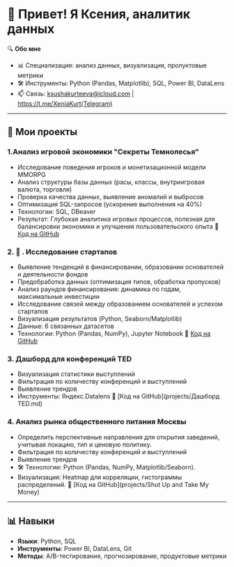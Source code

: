 # 👋 Привет! Я Ксения, аналитик данных

🔍 **Обо мне**  
- 📊 Специализация: анализ данных, визуализация, пролуктовые метрики
- 🛠 Инструменты: Python (Pandas, Matplotlib), SQL, Power BI, DataLens   
- 📫 Связь: ksushakurteeva@icloud.com |  https://t.me/XeniaKurt(Telegram) 

---

## 🚀 **Мои проекты**

### 1.Анализ игровой экономики "Секреты Темнолесья"
- Исследование поведения игроков и монетизационной модели MMORPG
- Анализ структуры базы данных (расы, классы, внутриигровая валюта, торговля)
- Проверка качества данных, выявление аномалий и выбросов
- Оптимизация SQL-запросов (ускорение выполнения на 40%)
- Технологии: SQL, DBeaver
- Результат: Глубокая аналитика игровых процессов, полезная для балансировки экономики и улучшения пользовательского опыта
🔗 [Код на GitHub](projects/Темнолесье)

### 2. 🐍 . Исследование стартапов
- Выявление тенденций в финансировании, образовании основателей и деятельности фондов
- Предобработка данных (оптимизация типов, обработка пропусков)
- Анализ раундов финансирования: динамика по годам, максимальные инвестиции
- Исследование связей между образованием основателей и успехом стартапов
- Визуализация результатов (Python, Seaborn/Matplotlib)
- Данные: 6 связанных датасетов 
- Технологии: Python (Pandas, NumPy), Jupyter Notebook
🔗 [Код на GitHub](projects/Стартапы)


### 3. Дашборд для конференций TED
- Визуализация статистики выступлений
- Фильтрация по количеству конференций и выступлений
- Выявление трендов
- Инструменты: Яндекс.Datalens 
🔗 [Код на GitHub](projects/Дашборд TED.md)

### 4. Анализ рынка общественного питания Москвы
- Определить перспективные направления для открытия заведений, учитывая локацию, тип и ценовую политику.
- Фильтрация по количеству конференций и выступлений
- Выявление трендов
- 🛠 Технологии: Python (Pandas, NumPy, Matplotlib/Seaborn).
- Визуализация: Heatmap для корреляции, гистограммы распределений.
🔗 [Код на GitHub](projects/Shut Up and Take My Money)

---

## 📊 **Навыки**
- **Языки**: Python, SQL  
- **Инструменты**: Power BI, DataLens, Git  
- **Методы**: A/B-тестирование, прогнозирование, продуктовые метрики 

